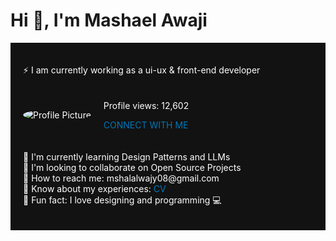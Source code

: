 <h1>Hi 👋, I'm Mashael Awaji</h1>

<div style="background-color: #121212; color: #fff; padding: 20px;">

⚡ I am currently working as a ui-ux & front-end developer

<div style="display: flex; align-items: center; margin-top: 20px;">

<img src="https://via.placeholder.com/150" alt="Profile Picture" style="border-radius: 50%; margin-right: 20px;">

<div>

<p>Profile views: 12,602</p>

<a href="mailto:mshalalwajy08@gmail.com" style="color: #0077b6; text-decoration: none;">CONNECT WITH ME</a>

</div>

</div>

<ul style="list-style-type: none; padding: 0; margin-top: 20px;">

<li>🌱 I'm currently learning Design Patterns and LLMs</li>

<li>👥 I'm looking to collaborate on Open Source Projects</li>

<li>📧 How to reach me: mshalalwajy08@gmail.com</li>

<li>📄 Know about my experiences: <a href="" style="color: #0077b6; text-decoration: none;">CV</a></li>

<li>🎨 Fun fact: I love designing and programming 💻</li>
</ul>

</div>

